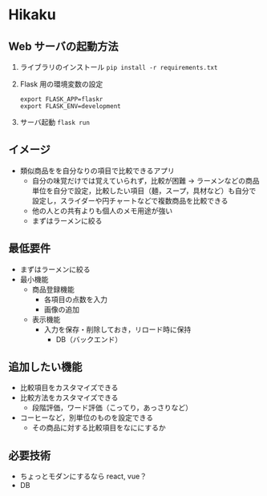 

# Hikaku


## Web サーバの起動方法

1.  ライブラリのインストール
    `pip install -r requirements.txt`
2.  Flask 用の環境変数の設定
    
        export FLASK_APP=flaskr
        export FLASK_ENV=development
3.  サーバ起動
    `flask run`


## イメージ

-   類似商品をを自分なりの項目で比較できるアプリ
    -   自分の味覚だけでは覚えていられず，比較が困難
        -> ラーメンなどの商品単位を自分で設定，比較したい項目（麺，スープ，具材など）も自分で設定し，スライダーや円チャートなどで複数商品を比較できる
    -   他の人との共有よりも個人のメモ用途が強い
    -   まずはラーメンに絞る


## 最低要件

-   まずはラーメンに絞る
-   最小機能
    -   商品登録機能
        -   各項目の点数を入力
        -   画像の追加
    -   表示機能
        -   入力を保存・削除しておき，リロード時に保持
            -   DB（バックエンド）


## 追加したい機能

-   比較項目をカスタマイズできる
-   比較方法をカスタマイズできる
    -   段階評価，ワード評価（こってり，あっさりなど）
-   コーヒーなど，別単位のものを設定できる
    -   その商品に対する比較項目をなににするか


## 必要技術

-   ちょっとモダンにするなら react, vue？
-   DB

